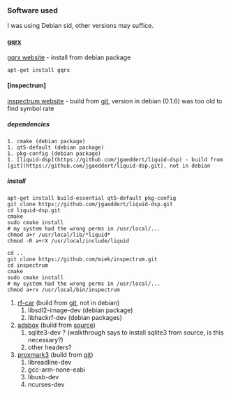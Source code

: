 ### Software used

I was using Debian sid, other versions may suffice.

#### [gqrx](#gqrx)
[gqrx website](https://gqrx.dk) - install from debian package
```
apt-get install gqrx
```

#### [inspectrum]
[inspectrum website](https://github.com/miek/inspectrum) - build from [git](https://github.com/miek/inspectrum.git), version in debian (0.1.6) was too old to find symbol rate
##### dependencies
    1. cmake (debian package)
    1. qt5-default (debian package)
    1. pkg-config (debian package)
    1. [liquid-dsp](https://github.com/jgaeddert/liquid-dsp) - build from [git](https://github.com/jgaeddert/liquid-dsp.git), not in debian
##### install
```
apt-get install build-essential qt5-default pkg-config
git clone https://github.com/jgaeddert/liquid-dsp.git
cd liquid-dsp.git
cmake
sudo cmake install
# my system had the wrong perms in /usr/local/...
chmod a+r /usr/local/lib/*liquid*
chmod -R a+rX /usr/local/include/liquid

cd ..
git clone https://github.com/miek/inspectrum.git
cd inspectrum
cmake
sudo cmake install
# my system had the wrong perms in /usr/local/...
chmod a+rx /usr/local/bin/inspectrum

```

1. [rf-car](https://github.com/rgerganov/rf-car) (build from [git](https://github.com/rgerganov/rf-car.git), not in debian)
    1. libsdl2-image-dev (debian package)
    1. libhackrf-dev (debian packages)
1. [adsbox](http://www.rtl-sdr.com/adsbox-new-ads-b-decoding-software-for-linux/) (build from [source](http://diseqc.alh.org.ua/projects/hard/adsb/adsbox-20160617.tar.gz))
    1. sqlite3-dev ? (walkthrough says to install sqlite3 from source, is this necessary?)
    1. other headers?
1. [proxmark3](https://github.com/Proxmark/proxmark3) (build from [git](https://github.com/Proxmark/proxmark3.git))
    1. libreadline-dev
    1. gcc-arm-none-eabi
    1. libusb-dev
    1. ncurses-dev

